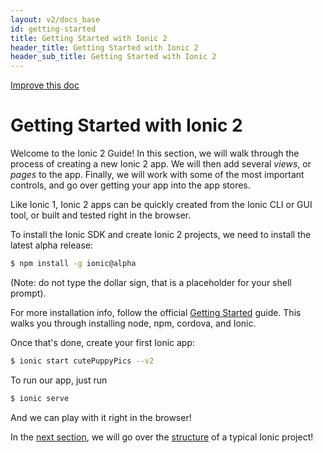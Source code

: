 ```yaml
---
layout: v2/docs_base
id: getting-started
title: Getting Started with Ionic 2
header_title: Getting Started with Ionic 2
header_sub_title: Getting Started with Ionic 2
---
```

<div class="improve-docs">
  <a href='https://github.com/driftyco/ionic-site/edit/ionic2/docs/v2/guide/index.md'>
    Improve this doc
  </a>
</div>

<h1 class="title">Getting Started with Ionic 2</h1>


Welcome to the Ionic 2 Guide! In this section, we will walk through the process of creating a new Ionic 2 app. We will then add several *views*, or *pages* to the app. Finally, we will work with some of the most important controls, and go over getting your app into the app stores.

Like Ionic 1, Ionic 2 apps can be quickly created from the Ionic CLI or GUI tool, or built and tested right in the browser.

To install the Ionic SDK and create Ionic 2 projects, we need to install the latest alpha release:

```bash
$ npm install -g ionic@alpha
```

(Note: do not type the dollar sign, that is a placeholder for your shell prompt).

For more installation info, follow the official [Getting Started](http://ionicframework.com/getting-started/) guide. This walks you through
installing node, npm, cordova, and Ionic.

Once that's done, create your first Ionic app:

```bash
$ ionic start cutePuppyPics --v2
```

To run our app, just run

```bash
$ ionic serve
```

And we can play with it right in the browser!

In the [next section](project-structure/), we will go over the [structure](project-structure/) of a typical Ionic project!
